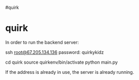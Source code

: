 #quirk
# quirk

In order to run the backend server:

  ssh root@67.205.134.136
  password: quirkykidz

  cd quirk
  source quirkenv/bin/activate
  python main.py

If the address is already in use, the server is already running.
